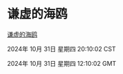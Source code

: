 # 谦虚的海鸥
[谦虚的海鸥](http://219.139.197.74:56308/qxdho/course/base/hotlink/index.php)

2024年 10月 31日 星期四 20:10:02 CST

2024年 10月 31日 星期四 12:10:02 GMT
